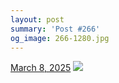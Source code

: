 ```yaml
---
layout: post
summary: 'Post #266'
og_image: 266-1280.jpg
---
```


<p>
  <time>
    <a href="/266">March 8, 2025</a>
  </time>
  <a href="/266">
    <img src="{{ site.assets_url }}/266-640.jpg" srcset="{{ site.assets_url }}/266-320.jpg 320w, {{ site.assets_url }}/266-640.jpg 640w, {{ site.assets_url }}/266-960.jpg 960w, {{ site.assets_url }}/266-1280.jpg 1280w" sizes="(min-width: 700px) 50vw, calc(100vw - 2rem)" />
  </a>
</p>
